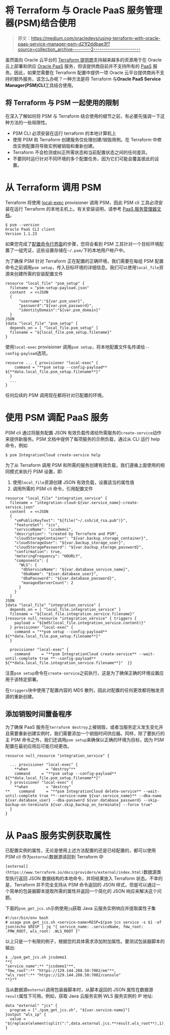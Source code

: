 # 将 Terraform 与 Oracle PaaS 服务管理器(PSM)结合使用

> 原文：<https://medium.com/oracledevs/using-terraform-with-oracle-paas-service-manager-psm-d21f2ddbae3f?source=collection_archive---------2----------------------->

虽然面向 Oracle 云平台的 [Terraform 提供商](https://www.terraform.io/docs/providers/oraclepaas/index.html)支持越来越多的资源用于在 Oracle 云上部署和供应 [Oracle PaaS](http://cloud.oracle.com/paas) 服务，但该提供商目前并不支持所有的 [PaaS](https://www.oracle.com/cloud/what-is-paas/) 服务。因此，如果您需要在 Terraform 配置中提供一项 Oracle 云平台提供商尚不支持的额外服务，该怎么办呢？一种方法是将 Terraform 与**Oracle PaaS Service Manager(PSM)CLI**工具结合使用。

## 将 Terraform 与 PSM 一起使用的限制

在深入了解如何将 PSM 与 Terraform 结合使用的细节之前，有必要先强调一下这种方法的一些局限性。

*   PSM CLI 必须安装在运行 terraform 的本地计算机上
*   使用 PSM 和 Terraform 创建服务仅处理创建/销毁用例。在 Terraform 中修改实例配置将导致实例被销毁和重新创建。
*   Terraform 不会检测或纠正所需状态和当前配置状态之间的任何差异。
*   不要同时运行针对不同环境的多个配置任务，因为它们可能会覆盖彼此的设置。

# 从 Terraform 调用 PSM

Terraform 将使用 [local-exec](https://www.terraform.io/docs/provisioners/local-exec.html) provisioner 调用 PSM，因此 PSM cli 工具必须安装在运行 Terraform 的本地主机上。有关安装说明，请参考 [PaaS 服务管理器文档](https://docs.oracle.com/en/cloud/paas/java-cloud/pscli/abouit-paas-service-manager-command-line-interface.html)。

```
$ psm --version
Oracle PaaS CLI client
Version 1.1.23
```

如果您完成了[配置命令行界面](https://docs.oracle.com/en/cloud/paas/java-cloud/pscli/configuring-command-line-interface.html)的步骤，您将会看到 PSM 工具针对一个目标环境配置了一组凭证，这些设置存储在`~/.psm/`下的本地用户帐户中。

为了确保 PSM 针对 Terraform 正在配置的正确环境，我们需要在每组 PSM 配置命令之前调用`psm setup`，传入目标环境的详细信息。我们可以使用`local_file`资源来创建所需的安装配置文件

```
resource "local_file" "psm_setup" {
  filename = "psm-setup-payload.json"
  content  = <<JSON
  {
      "username":"${var.psm_user}",
      "password":"${var.psm_password}",
      "identityDomain":"${var.psm_domain}"
  }
JSON
}data "local_file" "psm_setup" {
  depends_on = [ "local_file.psm_setup" ]
  filename = "${local_file.psm_setup.filename}"
}
```

使用`local-exec` provisioner 调用`psm setup`，将本地配置文件名传递给`--config-payload`选项。

```
resource ... { provisioner "local-exec" {
    command = "**psm setup --config-payload** ${**data.local_file.psm_setup.filename**}"
  }
  ...
}
```

任何后续的 PSM 调用现在都将针对已配置的环境。

# 使用 PSM 调配 PaaS 服务

PSM cli 通过将服务配置 JSON 有效负载传递给所需服务的`create-service`动作来提供新服务。PSM 文档中提供了每项服务的示例负载，通过从 CLI 运行 help 命令，例如

```
$ psm IntegrationCloud create-service help
```

为了从 Terraform 调用 PSM 和所需的服务创建有效负载，我们遵循上面使用的相同模式来执行 PSM 设置，即:

1.  使用`local_file`资源创建 JSON 有效负载，设置适当的属性值
2.  调用所需的 PSM cli 命令，引用配置文件

```
resource "local_file" "integration_service" {
  filename = "integration-cloud-${var.service_name}-create-service.json"
  content  = <<JSON
  {
    "vmPublicKeyText": "${file("~/.ssh/id_rsa.pub")}",
    "featureSet": "ics",
    "serviceName": "icsdemo1",
    "description": "created by Terraform and PSM",
    "cloudStorageContainer": "${var.backup_storage_container}",
    "cloudStorageUser": "${var.backup_storage_user}",
    "cloudStoragePassword": "${var.backup_storage_password}",
    "confirmation": true,
    "meteringFrequency": "HOURLY",
    "components": {
      "WLS": {
       "dbServiceName": "${var.database_service_name}",
       "dbaName": "${var.database_user}",
       "dbaPassword": "${var.database_password}",
       "managedServerCount": 2
      }
    }
  }
JSON
}data "local_file" "integration_service" {
  depends_on = [ "local_file.integration_service" ]
  filename = "${local_file.integration_service.filename}"
}resource null_resource "integration_service" { triggers {
    payload = "${md5(local_file.integration_service.content)}"
  } provisioner "local-exec" {
    command = "**psm setup --config-payload** ${**data.local_file.psm_setup.filename**}"
  }

  provisioner "local-exec" {
    command     = "**psm IntegrationCloud create-service** --wait-until-complete true **--config-payload** ${**data.local_file.integration_service.filename**}"  }}
```

注意`psm setup`命令在`create-service`之前执行，这是为了确保正确的环境设置应用于该特定部署。

在`triggers`块中使用了配置内容的 MD5 散列，因此对配置的任何更改都将触发资源的重新创建。

## 添加销毁时间置备程序

为了确保 PaaS 服务在`terraform destroy`上被销毁，或者当服务定义发生变化并且需要重新创建实例时，我们需要添加一个销毁时间供应器。同样，除了要执行的主 PSM 命令之外，我们还调用`psm setup`来确保以正确的环境为目标，因为 PSM 配置在最初应用后可能已经更改。

```
resource null_resource "integration_service" {

  ... provisioner "local-exec" {
    **when        = "destroy"**
    command     = "**psm setup --config-payload** ${**data.local_file.psm_setup.filename**}"
  } provisioner "local-exec" {
    **when        = "destroy"
**    command     = "**psm IntegrationCloud delete-service** --wait-until-complete true **--service-name ${var.service_name}** --dba-name ${var.database_user} --dba-password ${var.database_password} --skip-backup-on-terminate ${var.skip_backup_on_terminate} --force true"
  }
}
```

# 从 PaaS 服务实例获取属性

已配置实例的属性，无论是使用上述方法配置的还是已经配置的，都可以使用 PSM cli 作为`external`数据源读回到 Terraform 中

`[external](https://www.terraform.io/docs/providers/external/index.html)`数据源类型执行返回 JSON 数据结构的本地命令，并将结果放入 Terraform 状态。不幸的是，Terraform 并不完全支持从 PSM 命令返回的 JSON 样式，但是可以通过一个简单的包装器脚本提取所需的属性并返回一个简化的 JSON 响应来解决这个问题。

下面的`psm_get_jcs.sh`示例使用`jq`获取 Java 云服务实例响应并提取属性子集

```
#!/usr/bin/env bash
# usage psm_get_jcs.sh <service-name>RESP=$(psm jcs service -s $1 -of json)echo $RESP | jq "{ service_name: .serviceName, fmw_root: .FMW_ROOT, wls_root: .WLS_ROOT }"
```

以上只是一个有限的例子，根据您的具体需求添加附加属性。要测试包装器脚本的输出:

```
$ ./psm_get_jcs.sh jcsdemo1
**{
"service_name":** "jcsdemo1"**,
"fmw_root":** "https://129.144.208.50:7002/em"**,
"wls_root":** "https://129.144.208.50:7002/console"
**}**
```

当从数据源`external`调用包装器脚本时，从脚本返回的 JSON 属性在数据源`result`属性下可用。例如，获取 Java 云服务实例 WLS 服务实例的 IP 地址:

```
data "external" "jcs" {
  program = ["./psm_get_jcs.sh", "${var.service-name}"]
}output "wls_ip" {
  value = "${replace(element(split(":",data.external.jcs.**result.wls_root**),1),"////","")}"
}
```